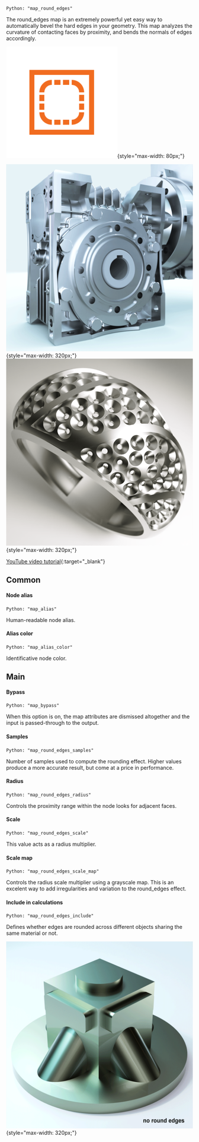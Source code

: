 `Python: "map_round_edges"`

The round_edges map is an extremely powerful yet easy way to automatically bevel the hard edges in your geometry. This map analyzes the curvature of contacting faces by proximity, and bends the normals of edges accordingly.

![Icon](map_round_edges_swatch.png "Icon"){style="max-width: 80px;"}



![Round Edges example](map_round_edges_1.gif "Round Edges example"){style="max-width: 320px;"}
![Round Edges example](map_round_edges_2.gif "Round Edges example"){style="max-width: 320px;"}


[YouTube video tutorial](https://www.youtube.com/watch?v=YXfCOG1Yyys){:target="_blank"}

## Common

#### Node alias
`Python: "map_alias"`

Human-readable node alias.

#### Alias color
`Python: "map_alias_color"`

Identificative node color.

## Main

#### Bypass
`Python: "map_bypass"`

When this option is on, the map attributes are dismissed altogether and the input is passed-through to the output.

#### Samples
`Python: "map_round_edges_samples"`

Number of samples used to compute the rounding effect. Higher values produce a more accurate result, but come at a price in performance.

#### Radius
`Python: "map_round_edges_radius"`

Controls the proximity range within the node looks for adjacent faces.

#### Scale
`Python: "map_round_edges_scale"`

This value acts as a radius multiplier.

#### Scale map
`Python: "map_round_edges_scale_map"`

Controls the radius scale multiplier using a grayscale map. This is an excelent way to add irregularities and variation to the round_edges effect.

#### Include in calculations
`Python: "map_round_edges_include"`

Defines whether edges are rounded across different objects sharing the same material or not.


![Round Edges example](map_round_edges_include.gif "Round Edges example"){style="max-width: 320px;"}



